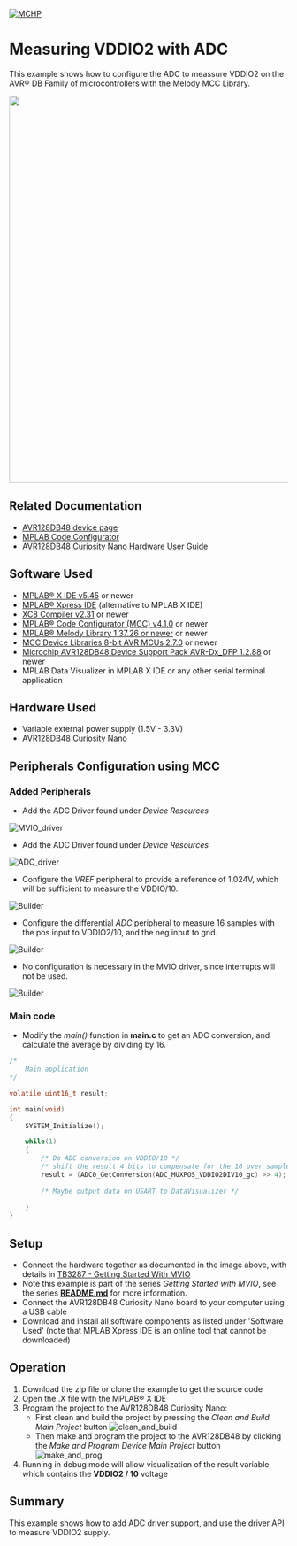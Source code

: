 <!-- Please do not change this logo with link -->
[![MCHP](images/microchip.png)](https://www.microchip.com)

# Measuring VDDIO2 with ADC
This example shows how to configure the ADC to meassure VDDIO2 on the AVR® DB Family of microcontrollers with the Melody MCC Library. 

<p>
	<img width=700px height=auto src="images/AVR128DB48_CNANO_HDW_MOD.png">
</p>

## Related Documentation

- [AVR128DB48 device page](https://www.microchip.com/wwwproducts/en/AVR128DB48)
- [MPLAB Code Configurator](https://www.microchip.com/en-us/development-tools-tools-and-software/embedded-software-center/mplab-code-configurator)
- [AVR128DB48 Curiosity Nano Hardware User Guide](https://www.microchip.com/DevelopmentTools/ProductDetails/PartNO/EV35L43A)


## Software Used

- [MPLAB® X IDE v5.45](https://www.microchip.com/mplab/mplab-x-ide) or newer
- [MPLAB® Xpress IDE](https://www.microchip.com/xpress) (alternative to MPLAB X IDE)
- [XC8 Compiler v2.31](https://www.microchip.com/mplab/compilers) or newer
- [MPLAB® Code Configurator (MCC) v4.1.0](https://www.microchip.com/mplab/mplab-code-configurator) or newer
- [MPLAB® Melody Library 1.37.26 or newer](https://www.microchip.com/mplab/mplab-code-configurator) or newer
- [MCC Device Libraries 8-bit AVR MCUs 2.7.0](https://www.microchip.com/mplab/mplab-code-configurator) or newer
- [Microchip AVR128DB48 Device Support Pack AVR-Dx_DFP 1.2.88](https://packs.download.microchip.com/) or newer
-  MPLAB Data Visualizer in MPLAB X IDE or any other serial terminal application


## Hardware Used

- Variable external power supply (1.5V - 3.3V)
- [AVR128DB48 Curiosity Nano](https://www.microchip.com/DevelopmentTools/ProductDetails/PartNO/EV35L43A)

## Peripherals Configuration using MCC

### Added Peripherals

- Add the ADC Driver found under *Device Resources*

![MVIO_driver](images/MCC_Melody_adding_MVIO_driver.png)

- Add the ADC Driver found under *Device Resources*

![ADC_driver](images/MCC_Melody_adding_ADC_driver.png)

- Configure the *VREF* peripheral to provide a reference of 1.024V, which will be sufficient to measure the VDDIO/10.  

![Builder](images/MCC_Melody_adding_VREF_config.png)

- Configure the differential *ADC* peripheral to measure 16 samples with the pos input to VDDIO2/10, and the neg input to gnd.

![Builder](images/MCC_Melody_adding_ADC_config.png)

- No configuration is necessary in the MVIO driver, since interrupts will not be used.

![Builder](images/MCC_Melody_mvio.png)


### Main code

- Modify the *main()* function in **main.c** to get an ADC conversion, and calculate the average by dividing by 16.

```c
/*
    Main application
*/

volatile uint16_t result;

int main(void)
{
    SYSTEM_Initialize();

    while(1)
    {
        /* Do ADC conversion on VDDIO/10 */
        /* shift the result 4 bits to compensate for the 16 over samples*/
        result = (ADC0_GetConversion(ADC_MUXPOS_VDDIO2DIV10_gc) >> 4);
        
        /* Maybe output data on USART to DataVisualizer */
        
    }    
}
```

## Setup

- Connect the hardware together as documented in the image above, with details in [TB3287 - Getting Started With MVIO](https://microchip.com/DS90003287)
- Note this example is part of the series *Getting Started with MVIO*, see the series  [**README.md**](../README.md) for more information.
- Connect the AVR128DB48 Curiosity Nano board to your computer using a USB cable
- Download and install all software components as listed under 'Software Used' (note that MPLAB Xpress IDE is an online tool that cannot be downloaded)


## Operation

1. Download the zip file or clone the example to get the source code
1. Open the .X file with the MPLAB® X IDE
1. Program the project to the AVR128DB48 Curiosity Nano: 
	- First clean and build the project by pressing the *Clean and Build Main Project* button
	![clean_and_build](images/clean_and_build.png)
	- Then make and program the project to the AVR128DB48 by clicking the *Make and Program Device Main Project* button
	![make_and_prog](images/make_and_prog.png)
1. Running in debug mode will allow visualization of the result variable which contains the **VDDIO2 / 10** voltage

## Summary

This example shows how to add ADC driver support, and use the driver API to measure VDDIO2 supply.
